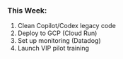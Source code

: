 ### **This Week:**

1. Clean Copilot/Codex legacy code
2. Deploy to GCP (Cloud Run)
3. Set up monitoring (Datadog)
4. Launch VIP pilot training
